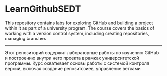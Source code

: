 # LearnGithubSEDT

This repository contains labs for exploring GitHub and building a project within it as part of a university program. The course covers the basics of working with a version control system, including creating repositories, managing branches

------------------------------------------------------------------------------------

Этот репозиторий содержит лабораторные работы по изучению GitHub и построению внутри него проекта в рамках университетской программы. Курс охватывает основы работы с системой контроля версий, включая создание репозиториев, управление ветками